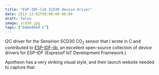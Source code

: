 ```yaml
---
title: "ESP-IDF-lib SCD30 device driver"
date: 2013-12-02T00:00:00-08:00
draft: false
image: scd30.jpg
tags: ["Embedded C"]
---
```

I2C driver for the Sensirion SCD30 CO<sub>2</sub> sensor that I wrote in C and contributed to [ESP-IDF-lib](https://github.com/nated0g/esp-idf-lib), an excellent open-source collection of device drivers for ESP-IDF (Espressif IoT Development Framework.) 
<!--more-->
Apotheon has a very striking visual style, and their launch website needed to capture that.
